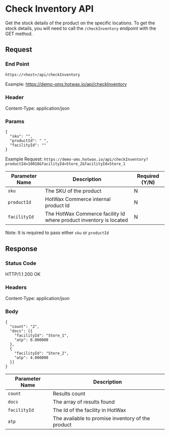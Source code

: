 # Check Inventory API

Get the stock details of the product on the specific locations. To get the stock details, you will need to call the `/checkInventory` endpoint with the GET method. 

## Request

### End Point
`https://<host>/api/checkInventory`

Example: https://demo-oms.hotwax.io/api/checkInventory

### Header
Content-Type: application/json


### Params
```
{
  "sku": "",
  "productId": " ",
  "facilityId": ""
}
```
Example Request: `https://demo-oms.hotwax.io/api/checkInventory?productId=10018&facilityId=Store_2&facilityId=Store_1`

| Parameter Name | Description | Required (Y/N) |
| --- | --- | --- |
| `sku` | The SKU of the product | N |
| `productId` | HotWax Commerce internal product Id | N |
| `facilityId` | The HotWax Commerce facility Id where product inventory is located | N |

Note: It is required to pass either `sku` or `productId`


## Response

### Status Code
HTTP/1.1 200 OK

### Headers
Content-Type: application/json


### Body
  
```
{
  "count": "2",
  "docs": [{
    "facilityId": "Store_1",
    "atp": 0.000000
  },
  {
    "facilityId": "Store_2",
    "atp": 4.000000
  }]
}
```

| Parameter Name | Description |
| --- | --- |
|  `count`| Results count |
| `docs` | The array of results found |
| `facilityId` | The Id of the facility in HotWax |
| `atp` | The available to promise inventory of the product |

